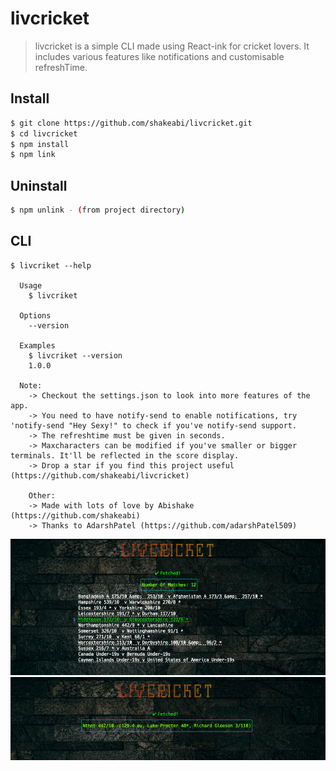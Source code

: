 # livcricket

> livcricket is a simple CLI made using React-ink for cricket lovers. It includes various features like notifications and customisable refreshTime.


## Install

```bash
$ git clone https://github.com/shakeabi/livcricket.git
$ cd livcricket
$ npm install
$ npm link
```

## Uninstall

```bash
$ npm unlink - (from project directory)
```

## CLI

```
$ livcriket --help

  Usage
    $ livcriket

  Options
    --version

  Examples
    $ livcriket --version
    1.0.0

  Note:
	-> Checkout the settings.json to look into more features of the app.
	-> You need to have notify-send to enable notifications, try 'notify-send "Hey Sexy!" to check if you've notify-send support.
	-> The refreshtime must be given in seconds.
	-> Maxcharacters can be modified if you've smaller or bigger terminals. It'll be reflected in the score display.
	-> Drop a star if you find this project useful (https://github.com/shakeabi/livcricket)
	
	Other:
	-> Made with lots of love by Abishake (https://github.com/shakeabi)
	-> Thanks to AdarshPatel (https://github.com/adarshPatel509)
```
<img src="ss1.png" alt="screenshot"/>
<img src="ss2.png" alt="screenshot"/>
